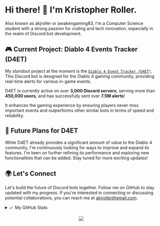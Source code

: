 # Hi there! 👋 I'm Kristopher Roller.

Also known as akjroller or awakengaming83, I'm a Computer Science student with a strong passion for coding and tech innovation, especially in the realm of Discord bot development.

## 🎮 Current Project: Diablo 4 Events Tracker (D4ET)
My standout project at the moment is the [`Diablo 4 Event Tracker (D4ET)`](https://discord.com/oauth2/authorize?client_id=1118297246379806781&permissions=2147568640&scope=bot%20applications.commands). This Discord bot is designed for the Diablo 4 gaming community, providing real-time alerts for various in-game events.

D4ET is currently active on over **3,000 Discord servers**, serving more than **450,000 users**, and has successfully sent over **7.5M alerts**! 

It enhances the gaming experience by ensuring players never miss important events and outperforms other similar bots in terms of speed and reliability.

## 🚀 Future Plans for D4ET
While D4ET already provides a significant amount of value to the Diablo 4 community, I'm continuously looking for ways to improve and expand its features. I'm keen on further refining its performance and exploring new functionalities that can be added. Stay tuned for more exciting updates!

## 🌍 Let's Connect
Let's build the future of Discord bots together. Follow me on GitHub to stay updated with my progress. If you're interested in connecting or discussing potential collaborations, you can reach me at [akjroller@gmail.com](mailto:akjroller@gmail.com).

<details>
<summary>📈 My GitHub Stats</summary>
<br>
<p align="center">
  <a href="https://github.com/akjroller">
    <img src="https://github-profile-summary-cards.vercel.app/api/cards/profile-details?username=akjroller&theme=transparent" alt="GitHub Profile Summary" />
  </a>
  <a href="https://github.com/akjroller">
    <img src="https://github-profile-summary-cards.vercel.app/api/cards/most-commit-language?username=akjroller&theme=transparent" alt="Top Languages" />
  </a>
  <a href="https://github.com/akjroller">
    <img src="https://github-profile-summary-cards.vercel.app/api/cards/stats?username=akjroller&theme=transparent" alt="GitHub Stats" />
  </a>

  </a>
</p>
</details>

<p align="center">
  <a href="https://github.com/akjroller">
    <img src="https://komarev.com/ghpvc/?username=akjroller&color=blue&style=flat)" />
  </a>
</p>
